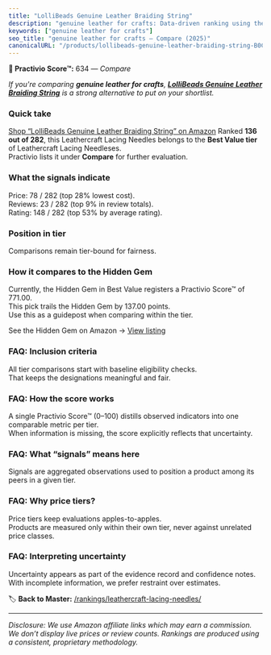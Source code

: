 ```yaml
---
title: "LolliBeads Genuine Leather Braiding String"
description: "genuine leather for crafts: Data-driven ranking using the Practivio Score™. Positioned by quality, value, demand, findability, momentum."
keywords: ["genuine leather for crafts"]
seo_title: "genuine leather for crafts — Compare (2025)"
canonicalURL: "/products/lollibeads-genuine-leather-braiding-string-B0CTG385XP/"
---
```


**🛒 Practivio Score™:** 634 — _Compare_


*If you're comparing **genuine leather for crafts**, **[LolliBeads Genuine Leather Braiding String](https://www.amazon.com/dp/B0CTG385XP?tag=practivio-20)** is a strong alternative to put on your shortlist.*
### Quick take
[Shop “LolliBeads Genuine Leather Braiding String” on Amazon](https://www.amazon.com/dp/B0CTG385XP?tag=practivio-20)
Ranked **136 out of 282**, this Leathercraft Lacing Needles belongs to the **Best Value tier** of Leathercraft Lacing Needleses.  
Practivio lists it under **Compare** for further evaluation.

### What the signals indicate
Price: 78 / 282 (top 28% lowest cost).  
Reviews: 23 / 282 (top 9% in review totals).  
Rating: 148 / 282 (top 53% by average rating).  

### Position in tier
Comparisons remain tier-bound for fairness.

### How it compares to the Hidden Gem
Currently, the Hidden Gem in Best Value registers a Practivio Score™ of 771.00.  
This pick trails the Hidden Gem by 137.00 points.  
Use this as a guidepost when comparing within the tier.  

See the Hidden Gem on Amazon → [View listing](https://www.amazon.com/dp/B08SHYVFVT?tag=practivio-20)

### FAQ: Inclusion criteria
All tier comparisons start with baseline eligibility checks.  
That keeps the designations meaningful and fair.

### FAQ: How the score works
A single Practivio Score™ (0–100) distills observed indicators into one comparable metric per tier.  
When information is missing, the score explicitly reflects that uncertainty.

### FAQ: What “signals” means here
Signals are aggregated observations used to position a product among its peers in a given tier.

### FAQ: Why price tiers?
Price tiers keep evaluations apples-to-apples.  
Products are measured only within their own tier, never against unrelated price classes.

### FAQ: Interpreting uncertainty
Uncertainty appears as part of the evidence record and confidence notes.  
With incomplete information, we prefer restraint over estimates.

<!-- Missing template for Compare/CompareWithinPriceClass -->


🏷️ **Back to Master:** [/rankings/leathercraft-lacing-needles/](/rankings/leathercraft-lacing-needles/)

---
_Disclosure: We use Amazon affiliate links which may earn a commission. We don’t display live prices or review counts. Rankings are produced using a consistent, proprietary methodology._
